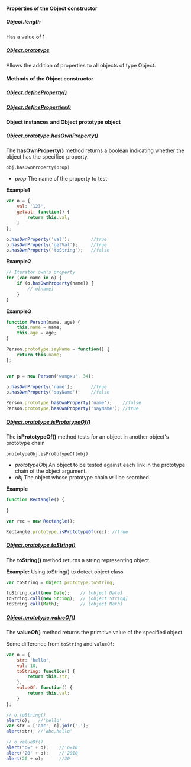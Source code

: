 #### Properties of the Object constructor

##### Object.length

Has a value of 1

##### [Object.prototype](https://developer.mozilla.org/en-US/docs/Web/JavaScript/Reference/Global_Objects/Object/prototype)

Allows the addition of properties to all objects of type Object.


#### Methods of the Object constructor

##### [Object.defineProperty()](https://developer.mozilla.org/en-US/docs/Web/JavaScript/Reference/Global_Objects/Object/defineProperty)

##### [Object.defineProperties()](https://developer.mozilla.org/en-US/docs/Web/JavaScript/Reference/Global_Objects/Object/defineProperties)

#### Object instances and Object prototype object


##### [Object.prototype.hasOwnProperty()](https://developer.mozilla.org/en-US/docs/Web/JavaScript/Reference/Global_Objects/Object/hasOwnProperty)

The **hasOwnProperty()** method returns a boolean indicating whether the object has the specified property.

`obj.hasOwnProperty(prop)`

* *prop* The name of the property to test

**Example1**

```javascript
var o = {
    val: '123',
    getVal: function() {
        return this.val;
    }
};

o.hasOwnProperty('val');        //true
o.hasOwnProperty('getVal');     //true
o.hasOwnProperty('toString');   //false
```

**Example2**

```javascript
// Iterator own's property
for (var name in o) {
    if (o.hasOwnProperty(name)) {
        // o[name]
    }
}
```

**Example3**

```javascript
function Person(name, age) {
    this.name = name;
    this.age = age;
}

Person.prototype.sayName = function() {
    return this.name;
};


var p = new Person('wangxu', 34);

p.hasOwnProperty('name');       //true
p.hasOwnProperty('sayName');    //false

Person.prototype.hasOwnProperty('name');    //false
Person.prototype.hasOwnProperty('sayName'); //true
```

##### [Object.prototype.isPrototypeOf()](https://developer.mozilla.org/en-US/docs/Web/JavaScript/Reference/Global_Objects/Object/isPrototypeOf)

The **isPrototypeOf()** method tests for an object in another object's prototype chain

`prototypeObj.isPrototypeOf(obj)`

* *prototypeObj* An object to be tested against each link in the prototype chain of the object argument.
* *obj* The object whose prototype chain will be searched. 

**Example**

```javascript
function Rectangle() {

}

var rec = new Rectangle();

Rectangle.prototype.isPrototypeOf(rec); //true
```

##### [Object.prototype.toString()](https://developer.mozilla.org/en-US/docs/Web/JavaScript/Reference/Global_Objects/Object/toString)

The **toString()** method returns a string representing object.

**Example:** Using toString() to detect object class

```javascript
var toString = Object.prototype.toString;

toString.call(new Date);    // [object Date]
toString.call(new String);  // [object String]
toString.call(Math);        // [object Math]
```
##### [Object.prototype.valueOf()](https://developer.mozilla.org/en-US/docs/Web/JavaScript/Reference/Global_Objects/Object/valueOf)

The **valueOf()** method returns the primitive value of the specified object.

Some difference from `toString` and `valueOf`:

```javascript
var o = {
    str: 'hello',
    val: 10,
    toString: function() {
        return this.str;
    },
    valueOf: function() {
        return this.val;
    }
};

// o.toString()
alert(o);   //'hello'
var str = ['abc', o].join(','); 
alert(str); //'abc,hello'

// o.valueOf()
alert("o=" + o);    //'o=10'
alert('20' + o);    //'2010'
alert(20 + o);      //30
```
